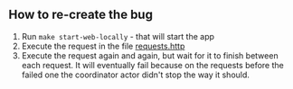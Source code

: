 ## How to re-create the bug

1. Run `make start-web-locally` - that will start the app
2. Execute the request in the file [requests.http](requests/requests.http)
3. Execute the request again and again, but wait for it to finish between each request. It will eventually fail because on the requests before the failed one the coordinator actor didn't stop the way it should.

